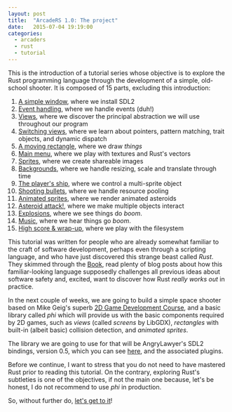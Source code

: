 ```yaml
---
layout: post
title:  "ArcadeRS 1.0: The project"
date:   2015-07-04 19:19:00
categories:
  - arcaders
  - rust
  - tutorial
---
```


This is the introduction of a tutorial series whose objective is to explore
the Rust programming language through the development of a simple, old-school
shooter. It is composed of 15 parts, excluding this introduction:


  1. [A simple window](#), where we install SDL2
  2. [Event handling](#), where we handle events (duh!)
  3. [Views](#), where we discover the principal abstraction we will use throughout our program
  4. [Switching views](#), where we learn about pointers, pattern matching, trait objects, and dynamic dispatch
  5. [A moving rectangle](#), where we draw _things_
  6. [Main menu](#), where we play with textures and Rust's vectors
  7. [Sprites](#), where we create shareable images
  8. [Backgrounds](#), where we handle resizing, scale and translate through time
  9. [The player's ship](#), where we control a multi-sprite object
  10. [Shooting bullets](#), where we handle resource pooling
  11. [Animated sprites](#), where we render animated asteroids
  12. [Asteroid attack!](#), where we make multiple objects interact
  13. [Explosions](#), where we see things do _boom_.
  14. [Music](#), where we hear things go _boom_.
  15. [High score & wrap-up](#), where we play with the filesystem


This tutorial was written for people who are already somewhat familiar to the
craft of software development, perhaps even through a scripting language, and
who have just discovered this strange beast called _Rust_. They skimmed through
the [Book](https://doc.rust-lang.org/book/), read plenty of blog posts about
how this familiar-looking language supposedly challenges all previous ideas
about software safety and, excited, want to discover how Rust _really works out_
in practice.

In the next couple of weeks, we are going to build a simple space shooter based
on Mike Geig's superb [2D Game Development Course](http://fixbyproximity.com/2d-game-development-course/),
and a basic library called _phi_ which will provide us with the basic components
required by 2D games, such as _views_ (called _screens_ by LibGDX), _rectangles_
with built-in (albeit basic) collision detection, and _animated sprites_.

The library we are going to use for that will be AngryLawyer's SDL2 bindings,
version 0.5, which you can see [here](https://github.com/AngryLawyer/rust-sdl2),
and the associated plugins.

Before we continue, I want to stress that you do not need to have mastered Rust
prior to reading this tutorial. On the contrary, exploring Rust's subtleties is
one of the objectives, if not the main one because, let's be honest, I do not
recommend to use _phi_ in production.

So, without further do, [let's get to it](#)!